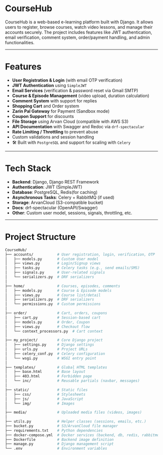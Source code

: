 # CourseHub

CourseHub is a web-based e-learning platform built with Django. It allows users to register, browse courses, watch video lessons, and manage their accounts securely. The project includes features like JWT authentication, email verification, comment system, order/payment handling, and admin functionalities.

---

# Features

-  **User Registration & Login** (with email OTP verification)
-  **JWT Authentication** using `SimpleJWT`
-  **Email Services** (verification & password reset via Gmail SMTP)
-  **Course & Episode Management** (video upload, duration calculation)
-  **Comment System** with support for replies
-  **Shopping Cart** and Order system
-  **Zarin Pal Gateway** for Payment (Sandbox mode)
-  **Coupon Support** for discounts
-  **File Storage** using Arvan Cloud (compatible with AWS S3)
-  **API Documentation** with Swagger and Redoc via `drf-spectacular`
-  **Rate Limiting / Throttling** to prevent abuse
-  Custom validations and session handling
- 🛠 Built with `PostgreSQL` and support for scaling with `Celery`

---

# Tech Stack

- **Backend**: Django, Django REST Framework
- **Authentication**: JWT (SimpleJWT)
- **Database**: PostgreSQL, Redis(for caching)
- **Asynchronous Tasks**: Celery + RabbitMQ (if used)
- **Storage**: ArvanCloud (S3-compatible bucket)
- **Docs**: drf-spectacular (OpenAPI/Swagger)
- **Other**: Custom user model, sessions, signals, throttling, etc.

---

# Project Structure

```bash
CourseHub/
├── accounts/           # User registration, login, verification, OTP
│   ├── models.py       # Custom User model
│   ├── views.py        # Login/Signup views
│   ├── tasks.py        # Celery tasks (e.g., send emails/SMS)
│   ├── signals.py      # User-related signals
│   └── serializers.py  # DRF serializers
│
├── home/               # Courses, episodes, comments
│   ├── models.py       # Course & Episode models
│   ├── views.py        # Course list/detail
│   ├── serializers.py  # DRF serializers
│   └── permissions.py  # Custom permissions
│
├── order/              # Cart, orders, coupons
│   ├── cart.py         # Session-based cart
│   ├── models.py       # Order, Coupon
│   ├── views.py        # Checkout flow
│   └── context_processors.py  # Cart context
│
├── my_project/         # Core Django project
│   ├── settings.py     # Django settings
│   ├── urls.py         # Project URLs
│   ├── celery_conf.py  # Celery configuration
│   └── wsgi.py         # WSGI entry point
│
├── templates/          # Global HTML templates
│   ├── base.html       # Base layout
│   ├── 403.html        # Forbidden page
│   └── inc/            # Reusable partials (navbar, messages)
│
├── static/             # Static files
│   ├── css/            # Stylesheets
│   ├── js/             # JavaScript
│   └── img/            # Images
│
├── media/              # Uploaded media files (videos, images)
│
├── utils.py            # Helper classes (sessions, emails, etc.)
├── bucket.py           # S3/ArvanCloud file manager
├── requirements.txt    # Python dependencies
├── docker-compose.yml  # Docker services (backend, db, redis, rabbitmq)
├── Dockerfile          # Backend image definition
├── manage.py           # Django management script
└── .env                # Environment variables

